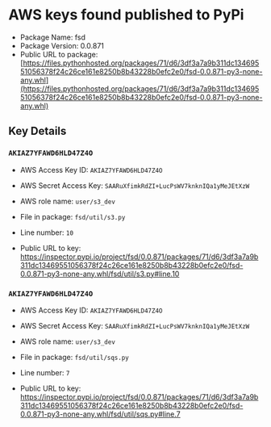 # AWS keys found published to PyPi

* Package Name: fsd
* Package Version: 0.0.871
* Public URL to package: [https://files.pythonhosted.org/packages/71/d6/3df3a7a9b311dc13469551056378f24c26ce161e8250b8b43228b0efc2e0/fsd-0.0.871-py3-none-any.whl](https://files.pythonhosted.org/packages/71/d6/3df3a7a9b311dc13469551056378f24c26ce161e8250b8b43228b0efc2e0/fsd-0.0.871-py3-none-any.whl)

## Key Details

### `AKIAZ7YFAWD6HLD47Z4O`

* AWS Access Key ID: `AKIAZ7YFAWD6HLD47Z4O`
* AWS Secret Access Key: `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` 
* AWS role name: `user/s3_dev`
* File in package: `fsd/util/s3.py`
* Line number: `10`

* Public URL to key: https://inspector.pypi.io/project/fsd/0.0.871/packages/71/d6/3df3a7a9b311dc13469551056378f24c26ce161e8250b8b43228b0efc2e0/fsd-0.0.871-py3-none-any.whl/fsd/util/s3.py#line.10



### `AKIAZ7YFAWD6HLD47Z4O`

* AWS Access Key ID: `AKIAZ7YFAWD6HLD47Z4O`
* AWS Secret Access Key: `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` 
* AWS role name: `user/s3_dev`
* File in package: `fsd/util/sqs.py`
* Line number: `7`

* Public URL to key: https://inspector.pypi.io/project/fsd/0.0.871/packages/71/d6/3df3a7a9b311dc13469551056378f24c26ce161e8250b8b43228b0efc2e0/fsd-0.0.871-py3-none-any.whl/fsd/util/sqs.py#line.7


